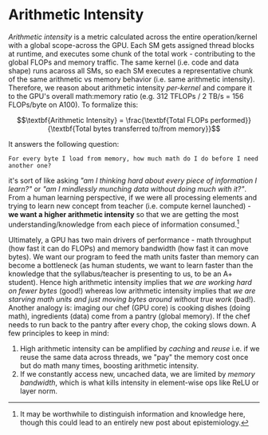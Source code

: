 # Arithmetic Intensity

_Arithmetic intensity_ is a metric calculated across the entire operation/kernel with a global scope-across the GPU. Each SM gets assigned thread blocks at runtime, and executes some chunk of the total work - contributing to the global FLOPs and memory traffic. The same kernel (i.e. code and data shape) runs acaross all SMs, so each SM executes a representative chunk of the same arithmetic vs memory behavior (i.e. same arithmetic intensity). Therefore, we reason about arithmetic intensity _per-kernel_ and compare it to the GPU's overall math:memory ratio (e.g. 312 TFLOPs / 2 TB/s = 156 FLOPs/byte on A100). To formalize this:

$$\textbf{Arithmetic Intensity} = \frac{\textbf{Total FLOPs performed}}{\textbf{Total bytes transferred to/from memory}}$$

It answers the following question:
```
For every byte I load from memory, how much math do I do before I need another one?
```
it's sort of like asking _"am I thinking hard about every piece of information I learn?"_ or _"am I mindlessly munching data without doing much with it?"_. From a human learning perspective, if we were all processing elements and trying to learn new concept from teacher (i.e. compute kernel launched) - **we want a higher arithmetic intensity** so that we are getting the most understanding/knowledge from each piece of information consumed.[^1] 

Ultimately, a GPU has two main drivers of performance - math throughput (how fast it can do FLOPs) and memory bandwidth (how fast it can move bytes). We want our program to feed the math units faster than memory can become a bottleneck (as human students, we want to learn faster than the knowledge that the syllabus/teacher is presenting to us, to be an A+ student). Hence high arithmetic intensity implies that _we are working hard on fewer bytes_ (good!) whereas low arithmetic intensity implies that _we are starving math units and just moving bytes around without true work_ (bad!). Another analogy is: imaging our chef (GPU core) is cooking dishes (doing math), ingredients (data) come from a pantry (global memory). If the chef needs to run back to the pantry after every chop, the coking slows down. A few principles to keep in mind:

1. High arithmetic intensity can be amplified by _caching_ and _reuse_ i.e. if we reuse the same data across threads, we "pay" the memory cost once but do math many times, boosting arithmetic intensity.
2. If we constantly access new, uncached data, we are limited by _memory bandwidth_, which is what kills intensity in element-wise ops like ReLU or layer norm. 

[^1]: It may be worthwhile to distinguish information and knowledge here, though this could lead to an entirely new post about epistemiology. 
